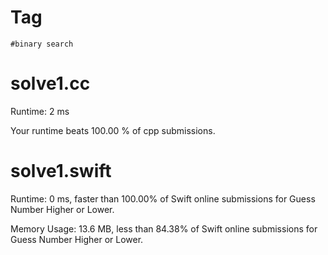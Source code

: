 # Tag


`#binary search`


# solve1.cc

Runtime: 2 ms

Your runtime beats 100.00 % of cpp submissions.

# solve1.swift

Runtime: 0 ms, faster than 100.00% of Swift online submissions for Guess Number Higher or Lower.

Memory Usage: 13.6 MB, less than 84.38% of Swift online submissions for Guess Number Higher or Lower.
